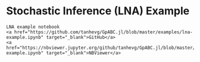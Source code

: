 # Stochastic Inference (LNA) Example

```@raw html
LNA example notebook
<a href="https://github.com/tanhevg/GpABC.jl/blob/master/examples/lna-example.ipynb" target="_blank">GitHub</a>
<a href="https://nbviewer.jupyter.org/github/tanhevg/GpABC.jl/blob/master/examples/lna-example.ipynb" target="_blank">NBViewer</a>

```

